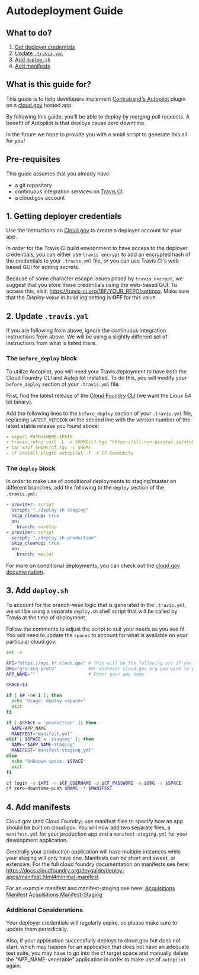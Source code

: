 # Autodeployment Guide
## What to do?

1. [Get deployer credentials](https://github.com/18F/development-guide/tree/add-autopilot/adding-autodeployment#1-getting-deployer-credentials)
2. [Update `.travis.yml`](https://github.com/18F/development-guide/tree/add-autopilot/adding-autodeployment#2-update-travisyml)
3. [Add `deploy.sh`](https://github.com/18F/development-guide/tree/add-autopilot/adding-autodeployment#3-add-deploysh)
4. [Add manifests](https://github.com/18F/development-guide/tree/add-autopilot/adding-autodeployment#4-add-manifests)

## What is this guide for?

This guide is to help developers implement [Contraband's Autopilot](https://github.com/contraband/autopilot) plugin on a [cloud.gov](https://cloud.gov/) hosted app.

By following this guide, you'll be able to deploy by merging pull requests. A benefit of Autopilot is that deploys cause zero downtime.

In the future we hope to provide you with a small script to generate this all for you!

## Pre-requisites

This guide assumes that you already have:
- a git repository
- continuous integration services on [Travis CI](https://travis-ci.org/).
- a cloud.gov account

## 1. Getting deployer credentials

Use the instructions on [Cloud.gov](https://cloud.gov/docs/apps/continuous-deployment/#provisioning-deployment-credentials) to create a deployer account for your app.

In order for the Travis CI build environment to have access to the deployer credentials, you can either use `travis encrypt` to add an encrypted hash of the credentials to your `.travis.yml` file, _or_ you can use Travis CI's web-based GUI for adding secrets.

Because of some character escape issues posed by `travis encrypt`, we suggest that you store these credentials using the web-based GUI. To access this, visit: https://travis-ci.org/18F/YOUR_REPO/settings. Make sure that the *Display value in build log* setting is **OFF** for this value.

## 2. Update `.travis.yml`

If you are following from above, ignore the continuous integration instructions from above. We will be using a slightly different set of instructions from what is listed there.

### The `before_deploy` block

To utilize Autopilot, you will need your Travis deployment to have both the Cloud Foundry CLI and Autopilot installed. To do this, you will modify your `before_deploy` section of your `.travis.yml` file.

First, find the latest release of the [Cloud Foundry CLI](https://github.com/cloudfoundry/cli/releases) (we want the Linux 64 bit binary).

Add the following lines to the `before_deploy` section of your `.travis.yml` file, replacing `LATEST_VERSION` on the second line with the version number of the latest stable release you found above:

```yml
- export PATH=$HOME:$PATH
- travis_retry curl -L -o $HOME/cf.tgz "https://cli.run.pivotal.io/stable?release=linux64-binary&version=LATEST_VERSION"
- tar xzvf $HOME/cf.tgz -C $HOME
- cf install-plugin autopilot -f -r CF-Community
```

### The `deploy` block

In order to make use of conditional deployments to staging/master on different branches, add the following to the `deploy` section of the `.travis.yml`:

```yml
- provider: script
  script: "./deploy.sh staging"
  skip_cleanup: true
  on:
    branch: develop
- provider: script
  script: "./deploy.sh production"
  skip_cleanup: true
  on:
    branch: master
```

For more on conditional deployments, you can check out the [cloud.gov documentation](https://cloud.gov/docs/apps/continuous-deployment/#using-conditional-deployments).

## 3. Add `deploy.sh`

To account for the branch-wise logic that is generated in the `.travis.yml`, we will be using a separate `deploy.sh` shell script that will be called by Travis at the time of deployment.

Follow the comments to adjust the script to suit your needs as you see fit. You will need to update the `spaces` to account for what is available on your particular cloud.gov.

```sh
set -e

API="https://api.fr.cloud.gov" # This will be the following url if you are still deploying to E/W 'https://api.cloud.gov'
ORG="gsa-acq-proto"            #Or whatever cloud.gov org you wish to place the app in
APP_NAME=""                    # Enter your app name

SPACE=$1

if [ $# -ne 1 ]; then
  echo "Usage: deploy <space>"
  exit
fi

if [ $SPACE = 'production' ]; then
  NAME=APP_NAME
  MANIFEST="manifest.yml"
elif [ $SPACE = 'staging' ]; then
  NAME="$APP_NAME-staging"
  MANIFEST="manifest-staging.yml"
else
  echo "Unknown space: $SPACE"
  exit
fi

cf login -a $API -u $CF_USERNAME -p $CF_PASSWORD -o $ORG -s $SPACE
cf zero-downtime-push $NAME -f $MANIFEST
```

## 4. Add manifests
Cloud.gov (and Cloud Foundry) use manifest files to specify how an app should be built on cloud.gov. You will now add two separate files, a `manifest.yml` for your production app and a `manifest-staging.yml` for your development application.

Generally your production application will have multiple instances while your staging will only have one. Manifests can be short and sweet, or extensive. For the full cloud foundry documentation on manifests see here: https://docs.cloudfoundry.org/devguide/deploy-apps/manifest.html#minimal-manifest.

For an example manifest and manifest-staging see here:
[Acquisitions Manifest](https://github.com/18F/acquisitions.18f.gov/blob/develop/manifest.yml)
[Acquisitions Manifest-Staging](https://github.com/18F/acquisitions.18f.gov/blob/develop/manifest-staging.yml)

### Additional Considerations
Your deployer credentials will regularly expire, so please make sure to update them periodically.

Also, if your application successfully deploys to cloud.gov but does not start, which may happen for an application that does not have an adequate test suite, you may have to go into the cf target space and manually delete the "APP_NAME-venerable" application in order to make use of `autopilot` again.
